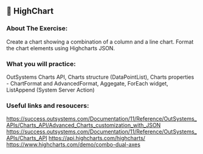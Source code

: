 ## :ledger: HighChart

### About The Exercise:

Create a chart showing a combination of a column and a line chart. Format the chart elements using Highcharts JSON.

### What you will practice:

OutSystems Charts API, Charts structure (DataPointList), Charts properties - ChartFormat and AdvancedFormat, Aggegate, ForEach widget,
ListAppend (System Server Action)

### Useful links and resoucers:

https://success.outsystems.com/Documentation/11/Reference/OutSystems_APIs/Charts_API/Advanced_Charts_customization_with_JSON
https://success.outsystems.com/Documentation/11/Reference/OutSystems_APIs/Charts_API
https://api.highcharts.com/highcharts/
https://www.highcharts.com/demo/combo-dual-axes
